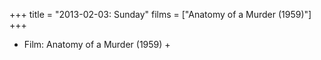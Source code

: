 +++
title = "2013-02-03: Sunday"
films = ["Anatomy of a Murder (1959)"]
+++


* Film: Anatomy of a Murder (1959) +
